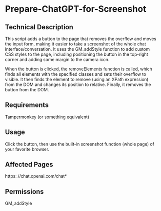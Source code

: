 # Prepare-ChatGPT-for-Screenshot

## Technical Description
This script adds a button to the page that removes the overflow and moves the input form, making it easier to take a screenshot of the whole chat interface/conversation. It uses the GM_addStyle function to add custom CSS styles to the page, including positioning the button in the top-right corner and adding some margin to the camera icon.

When the button is clicked, the removeElements function is called, which finds all elements with the specified classes and sets their overflow to visible. It then finds the element to remove (using an XPath expression) from the DOM and changes its position to relative. Finally, it removes the button from the DOM.

## Requirements
Tampermonkey (or something equivalent)

## Usage
Click the button, then use the built-in screenshot function (whole page) of your favorite browser.

## Affected Pages
https: //chat.openai.com/chat*

## Permissions
GM_addStyle
